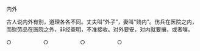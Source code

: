 内外

  

古人说内外有别，道理各各不同。丈夫叫“外子”，妻叫“贱内”。伤兵在医院之内，而慰劳品在医院之外，非经查明，不准接收。对外要安，对内就要攘，或者嚷。

○　　　　　　○　　　　　　○　　　　　　○
